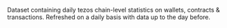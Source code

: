 Dataset containing daily tezos chain-level statistics on wallets, contracts & transactions. Refreshed on a daily basis with data up to the day before.